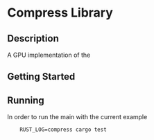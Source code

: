 # Compress Library

## Description

A GPU implementation of the

## Getting Started

## Running

In order to run the main with the current example

```shell
    RUST_LOG=compress cargo test 
```